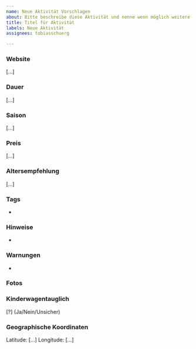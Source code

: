 ```yaml
---
name: Neue Aktivität Vorschlagen
about: Bitte beschreibe diese Aktivität und nenne wenn möglich weitere Angaben
title: Titel für Aktivität
labels: Neue Aktivität
assignees: tobiasschuerg

---
```


### Website
[...]

### Dauer
[...]

### Saison
[...]

### Preis
[...]

### Altersempfehlung
[...]

### Tags
- 

### Hinweise
- 

### Warnungen
- 

### Fotos


### Kinderwagentauglich
[?] (Ja/Nein/Unsicher)

### Geographische Koordinaten
Latitude: [...]
Longitude: [...]
